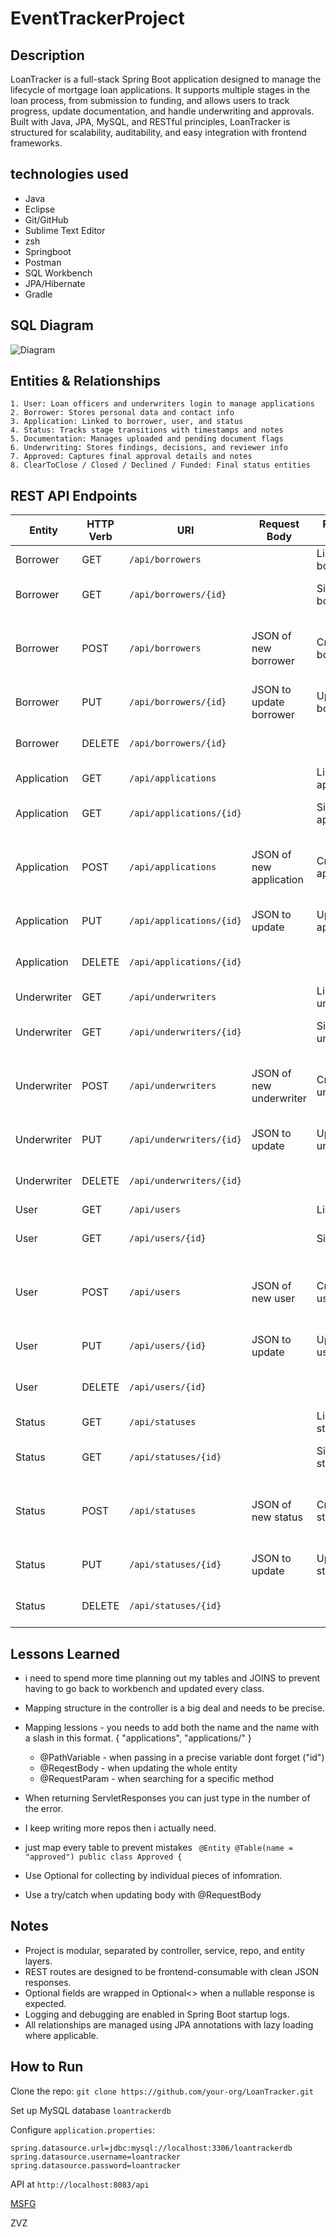 # EventTrackerProject

## Description

LoanTracker is a full-stack Spring Boot application designed to manage the lifecycle of mortgage loan applications. It supports multiple stages in the loan process, from submission to funding, and allows users to track progress, update documentation, and handle underwriting and approvals. Built with Java, JPA, MySQL, and RESTful principles, LoanTracker is structured for scalability, auditability, and easy integration with frontend frameworks. 

## technologies used
 - Java
 - Eclipse
 - Git/GitHub
 - Sublime Text Editor
 - zsh
 - Springboot
 - Postman
 - SQL Workbench
 - JPA/Hibernate
 - Gradle

 ## SQL Diagram

![Diagram](/Users/zacharyzink/SD/Java/EventTracker/images/diagram.png)

 ## Entities & Relationships


    1. User: Loan officers and underwriters login to manage applications
    2. Borrower: Stores personal data and contact info
    3. Application: Linked to borrower, user, and status
    4. Status: Tracks stage transitions with timestamps and notes
    5. Documentation: Manages uploaded and pending document flags
    6. Underwriting: Stores findings, decisions, and reviewer info
    7. Approved: Captures final approval details and notes
    8. ClearToClose / Closed / Declined / Funded: Final status entities


 ## REST API Endpoints



| Entity       | HTTP Verb | URI                            | Request Body             | Response Body        | Status Codes                      |
|--------------|-----------|--------------------------------|--------------------------|-----------------------|----------------------------------|
| Borrower     | GET       | `/api/borrowers`               |                          | List of borrowers     | 200 OK                           |
| Borrower     | GET       | `/api/borrowers/{id}`          |                          | Single borrower       | 200 OK, 404 Not Found            |
| Borrower     | POST      | `/api/borrowers`               | JSON of new borrower     | Created borrower      | 201 Created, 400 Bad Request     |
| Borrower     | PUT       | `/api/borrowers/{id}`          | JSON to update borrower  | Updated borrower      | 200 OK, 400, 404                 |
| Borrower     | DELETE    | `/api/borrowers/{id}`          |                          |                       | 204 No Content, 404              |
| Application  | GET       | `/api/applications`            |                          | List of applications  | 200 OK                           |
| Application  | GET       | `/api/applications/{id}`       |                          | Single application    | 200 OK, 404 Not Found            |
| Application  | POST      | `/api/applications`            | JSON of new application  | Created application   | 201 Created, 400 Bad Request     |
| Application  | PUT       | `/api/applications/{id}`       | JSON to update           | Updated application   | 200 OK, 400, 404                 |
| Application  | DELETE    | `/api/applications/{id}`       |                          |                       | 204 No Content, 404              |
| Underwriter  | GET       | `/api/underwriters`            |                          | List of underwriters  | 200 OK                           |
| Underwriter  | GET       | `/api/underwriters/{id}`       |                          | Single underwriter    | 200 OK, 404 Not Found            |
| Underwriter  | POST      | `/api/underwriters`            | JSON of new underwriter  | Created underwriter   | 201 Created, 400 Bad Request     |
| Underwriter  | PUT       | `/api/underwriters/{id}`       | JSON to update           | Updated underwriter   | 200 OK, 400, 404                 |
| Underwriter  | DELETE    | `/api/underwriters/{id}`       |                          |                       | 204 No Content, 404              |
| User         | GET       | `/api/users`                   |                          | List of users         | 200 OK                           |
| User         | GET       | `/api/users/{id}`              |                          | Single user           | 200 OK, 404 Not Found            |
| User         | POST      | `/api/users`                   | JSON of new user         | Created user          | 201 Created, 400 Bad Request     |
| User         | PUT       | `/api/users/{id}`              | JSON to update           | Updated user          | 200 OK, 400, 404                 |
| User         | DELETE    | `/api/users/{id}`              |                          |                       | 204 No Content, 404              |
| Status       | GET       | `/api/statuses`                |                          | List of statuses      | 200 OK                           |
| Status       | GET       | `/api/statuses/{id}`           |                          | Single status         | 200 OK, 404 Not Found            |
| Status       | POST      | `/api/statuses`                | JSON of new status       | Created status        | 201 Created, 400 Bad Request     |
| Status       | PUT       | `/api/statuses/{id}`           | JSON to update           | Updated status        | 200 OK, 400, 404                 |
| Status       | DELETE    | `/api/statuses/{id}`           |                          |                       | 204 No Content, 404              |

 ## Lessons Learned

 * i need to spend more time planning out my tables and JOINS to prevent having to go back to workbench and updated every class. 

  * Mapping structure in the controller is a big deal and needs to be precise. 

  * Mapping lessions - you needs to add both the name and the name with a slash in this format. { "applications", "applications/" }
      - @PathVariable - when passing in a precise variable dont forget ("id")
      - @ReqestBody - when updating the whole entity
      - @RequestParam - when searching for a specific method

   * When returning ServletResponses you can just type in the number of the error. 

   * I keep writing more repos then i actually need. 

   * just map every table to prevent mistakes
         `` @Entity
            @Table(name = "approved")
            public class Approved {``

   * Use Optional for collecting by individual pieces of infomration. 

   * Use a try/catch when updating body with @RequestBody






 ## Notes
*    Project is modular, separated by controller, service, repo, and entity layers.
*   REST routes are designed to be frontend-consumable with clean JSON responses.
*   Optional fields are wrapped in Optional<> when a nullable response is expected.
*   Logging and debugging are enabled in Spring Boot startup logs.
*   All relationships are managed using JPA annotations with lazy loading where applicable.

 ## How to Run
Clone the repo:
``git clone https://github.com/your-org/LoanTracker.git``

Set up MySQL database `loantrackerdb`

Configure `application.properties`:

``spring.datasource.url=jdbc:mysql://localhost:3306/loantrackerdb
spring.datasource.username=loantracker
spring.datasource.password=loantracker
``

API at `http://localhost:8083/api`

[MSFG](https://msfg.us)

ZVZ

